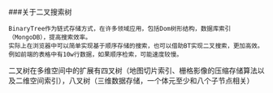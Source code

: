 ###关于二叉搜索树
  
    BinaryTree作为链式存储方式，在许多领域应用，包括Dom树形结构，数据库索引（MongoDB），提高搜索效率。
    实际上在浏览器中可以简单实现基于顺序存储的搜索，也可以借助BT实现二叉搜索，更加高效。例如前端的表格中有10w行数据，如果顺序检索，可能速度较慢。
  二叉树在多维空间中的扩展有四叉树（地图切片索引、栅格影像的压缩存储算法以及二维空间索引），八叉树（三维数据存储，一个体元至少和八个子节点相关）

